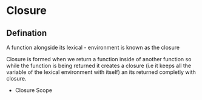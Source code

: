 # Closure

## Defination
A function alongside its lexical - environment is known as the closure

Closure is formed when we return a function inside of another function so while the function is being returned it creates a closure (i.e it keeps all the variable of the lexical environment with itself) an its returned completly with closure.

- Closure Scope 